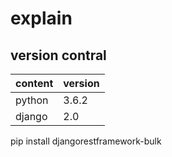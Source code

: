 # explain

## version contral

content | version
--| --
python | 3.6.2
django | 2.0

pip install djangorestframework-bulk


